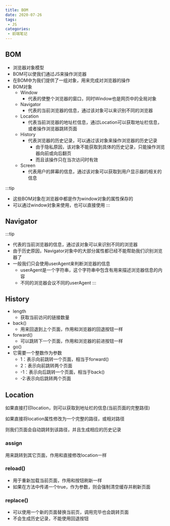 ```yaml
---
title: BOM
date: 2020-07-26
tags:
 - JS
categories:
 - 前端笔记
---
```


## BOM
* 浏览器对象模型
* BOM可以使我们通过JS来操作浏览器
* 在BOM中为我们提供了一组对象，用来完成对浏览器的操作
* BOM对象
  * Window
    * 代表的使整个浏览器的窗口，同时Window也是网页中的全局对象
  * Navigator
    * 代表的当前浏览器的信息，通过该对象可以来识别不同的浏览器
  * Location
    * 代表当前浏览器的地址栏信息，通过Location可以获取地址栏信息，或者操作浏览器跳转页面
  * History
    * 代表浏览器的历史记录，可以通过该对象来操作浏览器的历史记录
      * 由于隐私原因，该对象不能获取到具体的历史记录，只能操作浏览器向前或向后翻页
      * 而且该操作只在当次访问时有效
  * Screen
    * 代表用户的屏幕的信息，通过该对象可以获取到用户显示器的相关的信息

:::tip
* 这些BOM对象在浏览器中都是作为window对象的属性保存的
* 可以通过window对象来使用，也可以直接使用
:::

## Navigator

:::tip
* 代表的当前浏览器的信息，通过该对象可以来识别不同的浏览器
* 由于历史原因，Navigator对象中的大部分属性都已经不能帮助我们识别浏览器了
* 一般我们只会使用userAgent来判断浏览器的信息
  * userAgent是一个字符串，这个字符串中包含有用来描述浏览器信息的内容
  * 不同的浏览器会议不同的userAgent
:::

## History
* length 
  * 获取当前访问的链接数量
* back()
  * 用来回退到上个页面，作用和浏览器的回退按钮一样
* forward()
  * 可以跳转下一个页面，作用和浏览器的前进按钮一样
 * go()
  * 它需要一个整数作为参数
    * 1：表示向前跳转一个页面，相当于forward()
    * 2：表示向前跳转两个页面
    * -1：表示向后跳转一个页面，相当于back()
    * -2:表示向后跳转两个页面
    
## Location
如果直接打印location，则可以获取到地址栏的信息(当前页面的完整路径)

如果直接将location属性修改为一个完整的路径，或相对路径

则我们页面会自动跳转到该路径，并且生成相应的历史记录

### assign
用来跳转到其它页面，作用和直接修改location一样

### reload()
* 用于重新加载当前页面，作用和按钮刷新一样
* 如果在方法中传递一个true，作为参数，则会强制清空缓存并刷新页面

### replace()
 * 可以使用一个新的页面替换当前页，调用完毕也会跳转页面
 * 不会生成历史记录，不能使用回退按钮